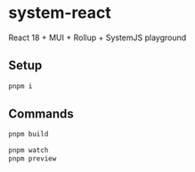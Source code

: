 # system-react

React 18 + MUI + Rollup + SystemJS playground

## Setup

```bash
pnpm i
```

## Commands

```bash
pnpm build

pnpm watch
pnpm preview
```
